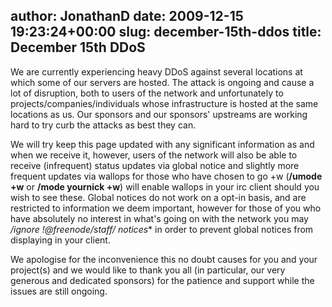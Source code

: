 author: JonathanD
date: 2009-12-15 19:23:24+00:00
slug: december-15th-ddos
title: December 15th DDoS
---

We are currently experiencing heavy DDoS against several locations at which some of our servers are hosted. The attack is ongoing and cause a lot of disruption, both to users of the network and unfortunately to projects/companies/individuals whose infrastructure is hosted at the same locations as us. Our sponsors and our sponsors' upstreams are working hard to try curb the attacks as best they can.



We will try keep this page updated with any significant information as and when we receive it, however, users of the network will also be able to receive (infrequent) status updates via global notice and slightly more frequent updates via wallops for those who have chosen to go +w (**/umode +w** or **/mode yournick +w**) will enable wallops in your irc client should you wish to see these. Global notices do not work on a opt-in basis, and are restricted to information we deem important, however for those of you who have absolutely no interest in what's going on with the network you may **/ignore *!*@freenode/staff/* notices** in order to prevent global notices from displaying in your client.



We apologise for the inconvenience this no doubt causes for you and your project(s) and we would like to thank you all (in particular, our very generous and dedicated sponsors) for the patience and support while the issues are still ongoing.
